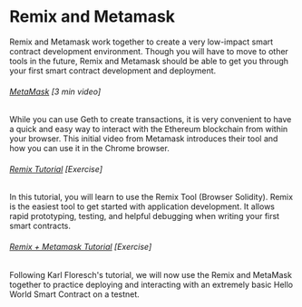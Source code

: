 # Remix and Metamask

Remix and Metamask work together to create a very low-impact smart contract development environment. Though you will have to move to other tools in the future, Remix and Metamask should be able to get you through your first smart contract development and deployment.

###### [MetaMask](https://www.youtube.com/watch?v=6Gf_kRE4MJU) \[3 min video\]

While you can use Geth to create transactions, it is very convenient to have a quick and easy way to interact with the Ethereum blockchain from within your browser.  This initial video from Metamask introduces their tool and how you can use it in the Chrome browser.

###### [Remix Tutorial](http://remix.readthedocs.io/en/latest/tutorial_mist.html) \[Exercise\]

In this tutorial, you will learn to use the Remix Tool \(Browser Solidity\).  Remix is the easiest tool to get started with application development. It allows rapid prototyping, testing, and helpful debugging when writing your first smart contracts.

###### [Remix + Metamask Tutorial](https://karl.tech/learning-solidity-part-1-deploy-a-contract/) \[Exercise\]

Following Karl Floresch's tutorial, we will now use the Remix and MetaMask together to practice deploying and interacting with an extremely basic Hello World Smart Contract on a testnet.

